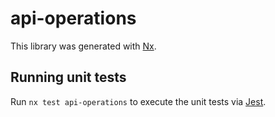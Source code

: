 # api-operations

This library was generated with [Nx](https://nx.dev).

## Running unit tests

Run `nx test api-operations` to execute the unit tests via [Jest](https://jestjs.io).
